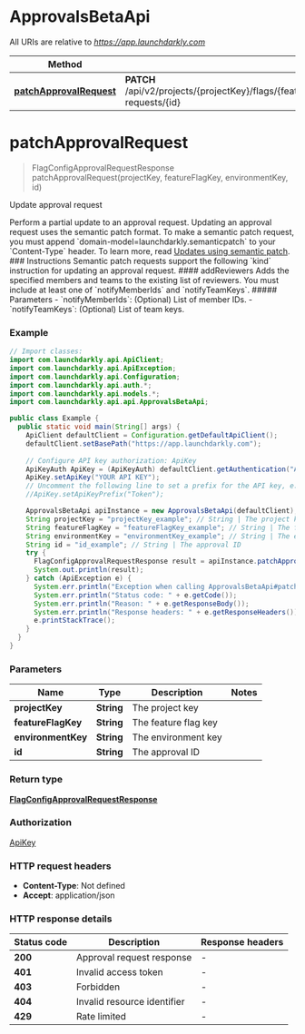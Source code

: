 # ApprovalsBetaApi

All URIs are relative to *https://app.launchdarkly.com*

| Method | HTTP request | Description |
|------------- | ------------- | -------------|
| [**patchApprovalRequest**](ApprovalsBetaApi.md#patchApprovalRequest) | **PATCH** /api/v2/projects/{projectKey}/flags/{featureFlagKey}/environments/{environmentKey}/approval-requests/{id} | Update approval request |


<a name="patchApprovalRequest"></a>
# **patchApprovalRequest**
> FlagConfigApprovalRequestResponse patchApprovalRequest(projectKey, featureFlagKey, environmentKey, id)

Update approval request

Perform a partial update to an approval request. Updating an approval request uses the semantic patch format.  To make a semantic patch request, you must append &#x60;domain-model&#x3D;launchdarkly.semanticpatch&#x60; to your &#x60;Content-Type&#x60; header. To learn more, read [Updates using semantic patch](/reference#updates-using-semantic-patch).  ### Instructions  Semantic patch requests support the following &#x60;kind&#x60; instruction for updating an approval request.  #### addReviewers  Adds the specified members and teams to the existing list of reviewers. You must include at least one of &#x60;notifyMemberIds&#x60; and &#x60;notifyTeamKeys&#x60;.  ##### Parameters  - &#x60;notifyMemberIds&#x60;: (Optional) List of member IDs. - &#x60;notifyTeamKeys&#x60;: (Optional) List of team keys. 

### Example
```java
// Import classes:
import com.launchdarkly.api.ApiClient;
import com.launchdarkly.api.ApiException;
import com.launchdarkly.api.Configuration;
import com.launchdarkly.api.auth.*;
import com.launchdarkly.api.models.*;
import com.launchdarkly.api.api.ApprovalsBetaApi;

public class Example {
  public static void main(String[] args) {
    ApiClient defaultClient = Configuration.getDefaultApiClient();
    defaultClient.setBasePath("https://app.launchdarkly.com");
    
    // Configure API key authorization: ApiKey
    ApiKeyAuth ApiKey = (ApiKeyAuth) defaultClient.getAuthentication("ApiKey");
    ApiKey.setApiKey("YOUR API KEY");
    // Uncomment the following line to set a prefix for the API key, e.g. "Token" (defaults to null)
    //ApiKey.setApiKeyPrefix("Token");

    ApprovalsBetaApi apiInstance = new ApprovalsBetaApi(defaultClient);
    String projectKey = "projectKey_example"; // String | The project key
    String featureFlagKey = "featureFlagKey_example"; // String | The feature flag key
    String environmentKey = "environmentKey_example"; // String | The environment key
    String id = "id_example"; // String | The approval ID
    try {
      FlagConfigApprovalRequestResponse result = apiInstance.patchApprovalRequest(projectKey, featureFlagKey, environmentKey, id);
      System.out.println(result);
    } catch (ApiException e) {
      System.err.println("Exception when calling ApprovalsBetaApi#patchApprovalRequest");
      System.err.println("Status code: " + e.getCode());
      System.err.println("Reason: " + e.getResponseBody());
      System.err.println("Response headers: " + e.getResponseHeaders());
      e.printStackTrace();
    }
  }
}
```

### Parameters

| Name | Type | Description  | Notes |
|------------- | ------------- | ------------- | -------------|
| **projectKey** | **String**| The project key | |
| **featureFlagKey** | **String**| The feature flag key | |
| **environmentKey** | **String**| The environment key | |
| **id** | **String**| The approval ID | |

### Return type

[**FlagConfigApprovalRequestResponse**](FlagConfigApprovalRequestResponse.md)

### Authorization

[ApiKey](../README.md#ApiKey)

### HTTP request headers

 - **Content-Type**: Not defined
 - **Accept**: application/json

### HTTP response details
| Status code | Description | Response headers |
|-------------|-------------|------------------|
| **200** | Approval request response |  -  |
| **401** | Invalid access token |  -  |
| **403** | Forbidden |  -  |
| **404** | Invalid resource identifier |  -  |
| **429** | Rate limited |  -  |

